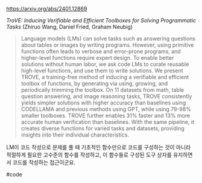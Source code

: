 https://arxiv.org/abs/2401.12869

*TroVE: Inducing Verifiable and Efficient Toolboxes for Solving Programmatic Tasks* (Zhiruo Wang, Daniel Fried, Graham Neubig)

> Language models (LMs) can solve tasks such as answering questions about tables or images by writing programs. However, using primitive functions often leads to verbose and error-prone programs, and higher-level functions require expert design. To enable better solutions without human labor, we ask code LMs to curate reusable high-level functions, and use them to write solutions. We present TROVE, a training-free method of inducing a verifiable and efficient toolbox of functions, by generating via using, growing, and periodically trimming the toolbox. On 11 datasets from math, table question answering, and image reasoning tasks, TROVE consistently yields simpler solutions with higher accuracy than baselines using CODELLAMA and previous methods using GPT, while using 79-98% smaller toolboxes. TROVE further enables 31% faster and 13% more accurate human verification than baselines. With the same pipeline, it creates diverse functions for varied tasks and datasets, providing insights into their individual characteristics.

LM이 코드 작성으로 문제를 풀 때 기초적인 함수만으로 코드를 구성하는 것이 아니라 적절하게 필요한 고수준의 함수를 작성하고, 이 함수들로 구성된 도구 상자를 유지하면서 코드를 작성하는 접근이군요.

#code 